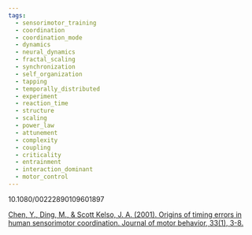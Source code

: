 ```yaml
---
tags:
  - sensorimotor_training
  - coordination
  - coordination_mode
  - dynamics
  - neural_dynamics
  - fractal_scaling
  - synchronization
  - self_organization
  - tapping
  - temporally_distributed
  - experiment
  - reaction_time
  - structure
  - scaling
  - power_law
  - attunement
  - complexity
  - coupling
  - criticality
  - entrainment
  - interaction_dominant
  - motor_control
---
```

10.1080/00222890109601897

[Chen, Y., Ding, M., & Scott Kelso, J. A. (2001). Origins of timing errors in human sensorimotor coordination. Journal of motor behavior, 33(1), 3-8.](https://www.tandfonline.com/doi/abs/10.1080/00222890109601897)